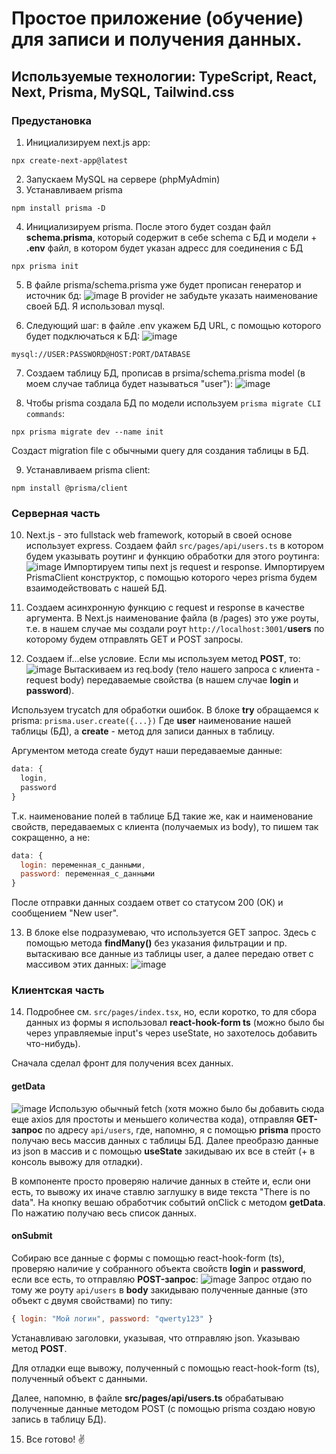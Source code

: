 # Простое приложение (обучение) для записи и получения данных.
## Используемые технологии: TypeScript, React, Next, Prisma, MySQL, Tailwind.css

### Предустановка

1. Инициализируем next.js app:
```shell
npx create-next-app@latest
```
2. Запускаем MySQL на сервере (phpMyAdmin)
3. Устанавливаем prisma
```
npm install prisma -D
```
4. Инициализируем prisma. После этого будет создан файл **schema.prisma**, который содержит в себе schema с БД и модели + **.env** файл, в котором будет указан адресс для соединения с БД
```
npx prisma init
```
5. В файле prisma/schema.prisma уже будет прописан генератор и источник бд:
![image](https://user-images.githubusercontent.com/66534080/234684015-48a7fc27-d0f6-400c-914d-561262f6e9de.png)
В provider не забудьте указать наименование своей БД. Я использовал mysql.

6. Следующий шаг: в файле .env укажем БД URL, с помощью которого будет подключаться к БД:
![image](https://user-images.githubusercontent.com/66534080/234684301-4ac6576b-27d4-4e4c-9af5-e65849971876.png)
```
mysql://USER:PASSWORD@HOST:PORT/DATABASE
```
7. Создаем таблицу БД, прописав в prsima/schema.prisma model (в моем случае таблица будет называться "user"):
![image](https://user-images.githubusercontent.com/66534080/234684583-920eea09-01a0-48ba-a7d8-543b772022a3.png)

8. Чтобы prisma создала БД по модели используем ```prisma migrate CLI commands```:
```
npx prisma migrate dev --name init
```
Создаст migration file с обычными query для создания таблицы в БД.

9. Устанавливаем prisma client:
```
npm install @prisma/client
```

### Серверная часть

10. Next.js - это fullstack web framework, который в своей основе использует express. Создаем файл ```src/pages/api/users.ts``` в котором будем указывать роутинг и функцию обработки для этого роутинга:
![image](https://user-images.githubusercontent.com/66534080/234685660-9b38b7f7-13fe-4466-82bd-c405882a98f3.png)
Импортируем типы next js request и response.
Импортируем PrismaClient конструктор, с помощью которого через prisma будем взаимодействовать с нашей БД.

11. Создаем асинхронную функцию с request и response в качестве аргумента.
В Next.js наименование файла (в /pages) это уже роуты, т.е. в нашем случае мы создали роут ```http://localhost:3001/```**users** по которому будем отправлять GET и POST запросы.

12. Создаем if...else условие. Если мы используем метод **POST**, то:
![image](https://user-images.githubusercontent.com/66534080/234686478-75ed112d-f213-4cec-88c8-a36bbd41c54e.png)
Вытаскиваем из req.body (тело нашего запроса с клиента - request body) передаваемые свойства (в нашем случае **login** и **password**).

Используем trycatch для обработки ошибок. В блоке **try** обращаемся к prisma:
```prisma.user.create({...})```
Где **user** наименование нашей таблицы (БД), а **create** - метод для записи данных в таблицу.

Аргументом метода create будут наши передаваемые данные:
```javascript
data: {
  login,
  password
}
```
Т.к. наименование полей в таблице БД такие же, как и наименование свойств, передаваемых с клиента (получаемых из body), то пишем так сокращенно, а не:
```javascript
data: {
  login: переменная_с_данными,
  password: переменная_с_данными
}
```

После отправки данных создаем ответ со статусом 200 (ОК) и сообщением "New user".

13. В блоке else подразумеваю, что используется GET запрос. Здесь с помощью метода **findMany()** без указания фильтрации и пр. вытаскиваю все данные из таблицы user, а далее передаю ответ с массивом этих данных:
![image](https://user-images.githubusercontent.com/66534080/234688047-6bfd2c02-c516-48fc-86db-026c0e770503.png)

### Клиентская часть

14. Подробнее см. ```src/pages/index.tsx```, но, если коротко, то для сбора данных из формы я использовал **react-hook-form ts** (можно было бы через управляемые input's через useState, но захотелось добавить что-нибудь).

Сначала сделал фронт для получения всех данных.

#### getData
![image](https://user-images.githubusercontent.com/66534080/234688946-cc11d8fa-4ea4-4019-a22f-d5f5b2f5abde.png)
Использую обычный fetch (хотя можно было бы добавить сюда еще axios для простоты и меньшего количества кода), отправляя **GET-запрос** по адресу ```api/users```, где, напомню, я с помощью **prisma** просто получаю весь массив данных с таблицы БД. Далее преобразю данные из json в массив и с помощью **useState** закидываю их все в стейт (+ в консоль вывожу для отладки).

В компоненте просто проверяю наличие данных в стейте и, если они есть, то вывожу их иначе ставлю заглушку в виде текста "There is no data".
На кнопку вешаю обработчик событий onClick с методом **getData**. По нажатию получаю весь список данных.

#### onSubmit

Собираю все данные с формы с помощью react-hook-form (ts), проверяю наличие у собранного объекта свойств **login** и **password**, если все есть, то отправляю **POST-запрос**:
![image](https://user-images.githubusercontent.com/66534080/234690269-b0d44ad5-351d-42c9-b97b-3e0f7eaca239.png)
Запрос отдаю по тому же роуту ```api/users``` в **body** закидываю полученные данные (это объект с двумя свойствами) по типу:
```javascript
{ login: "Мой логин", password: "qwerty123" }
```
Устанавливаю заголовки, указывая, что отправляю json.
Указываю метод **POST**.

Для отладки еще вывожу, полученный с помощью react-hook-form (ts), полученный объект с данными.

Далее, напомню, в файле **src/pages/api/users.ts** обрабатываю полученные данные методом POST (с помощью prisma создаю новую запись в таблицу БД).

15. Все готово! ✌️
